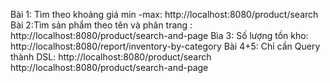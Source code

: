 Bài 1: Tìm theo khoảng giá min -max: 
    http://localhost:8080/product/search
Bài 2:Tìm sản phẩm theo tên và phân trang :  
    http://localhost:8080/product/search-and-page
Bìa 3: Số lượng tồn kho:
    http://localhost:8080/report/inventory-by-category
Bài 4+5: Chỉ cần Query thành  DSL:
    http://localhost:8080/product/search
    http://localhost:8080/product/search-and-page

